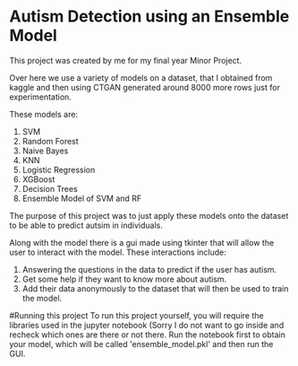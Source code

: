 # Autism Detection using an Ensemble Model

This project was created by me for my final year Minor Project. 

Over here we use a variety of models on a dataset, that I obtained from kaggle and then using CTGAN generated around 8000 more rows just for experimentation.

These models are:
  1. SVM
  2. Random Forest
  3. Naive Bayes
  4. KNN
  5. Logistic Regression
  6. XGBoost
  7. Decision Trees
  8. Ensemble Model of SVM and RF

The purpose of this project was to just apply these models onto the dataset to be able to predict autsim in individuals.

Along with the model there is a gui made using tkinter that will allow the user to interact with the model.
These interactions include:
  1. Answering the questions in the data to predict if the user has autism.
  2. Get some help if they want to know more about autism.
  3. Add their data anonymously to the dataset that will then be used to train the model.

#Running this project
To run this project yourself, you will require the libraries used in the jupyter notebook (Sorry I do not want to go inside and recheck which ones are there or not there.
Run the notebook first to obtain your model, which will be called 'ensemble_model.pkl' and then run the GUI. 


